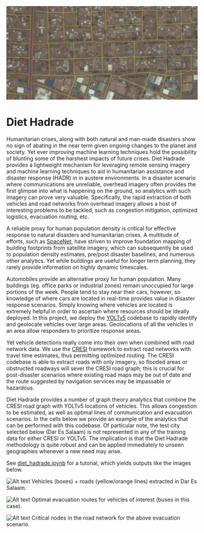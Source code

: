 ![Alt text](/figs/header.png?raw=true "")

# Diet Hadrade

Humanitarian crises, along with both natural and man-made disasters show no sign of abating in the near term given ongoing changes to the planet and society. Yet ever improving machine learning techniques hold the possibility of blunting some of the harshest impacts of future crises.  Diet Hadrade provides a lightweight mechanism for leveraging remote sensing imagery and machine learning techniques to aid in humanitarian assistance and disaster response (HADR) in in austere environments. In a disaster scenario where communications are unreliable, overhead imagery often provides the first glimpse into what is happening on the ground, so analytics with such imagery can prove very valuable.  Specifically, the rapid extraction of both vehicles and road networks from overhead imagery allows a host of interesting problems to be tackled, such as congestion mitigation, optimized logistics, evacuation routing, etc.  

A reliable proxy for human population density is critical for effective response to natural disasters and humanitarian crises. A multitude of efforts, such as [SpaceNet](https://spacenet.ai), have striven to improve foundation mapping of building footprints from satellite imagery, which can subsequently be used to population density estimates, pre/post disaster baselines, and numerous other analytics.  Yet while buildings are useful for longer term planning, they rarely provide  information on highly dynamic timescales.  

Automobiles provide an alternative proxy for human population.  Many buildings (eg. office parks or industrial zones) remain unoccupied for large portions of the week.  People tend to stay near their cars, however, so knowledge of where cars are located in real-time provides value in disaster response scenarios.  Simply knowing where vehicles are located is extremely helpful in order to ascertain where resources should be ideally deployed.  In this project, we deploy the [YOLTv5](https://github.com/avanetten/yoltv5) codebase to rapidly identify and geolocate vehicles over large areas.  Geolocations of all the vehicles in an area allow responders to prioritize response areas.

Yet vehicle detections really come into their own when combined with road network data.  We use the [CRESI](https://github.com/avanetten/cresi) framework to extract road networks with travel time estimates, thus permitting optimized routing.  The CRESI codebase is able to extract roads with only imagery, so flooded areas or obstructed roadways will sever the CRESI road graph; this is crucial for post-disaster scenarios where existing road maps may be out of date and the route suggested by navigation services may be impassable or hazardous.  

Diet Hadrade provides a number of graph theory analytics that combine the CRESI road graph with YOLTv5 locations of vehicles.  This allows congestion to be estimated, as well as optimal lines of communication and evacuation scenarios.  In the cells below we provide an example of the analytics that can be performed with this codebase.  Of particular note, the test city selected below (Dar Es Salaam) is not represented in any of the training data for either CRESI or YOLTv5.  The implication is that the Diet Hadrade methodology is quite robust and can be applied immediately to unseen geographies whenever a new need may arise.

See [diet_hadrade.ipynb](https://github.com/avanetten/diet_hadrade/blob/main/notebooks/diet_hadrade.ipynb) for a tutorial, which yields outputs like the images below.

![Alt text](/figs/cars+roads0.png?raw=true "")
Vehicles (boxes) + roads (yellow/orange lines) extracted in Dar Es Salaam.

![Alt text](/figs/evac0.png?raw=true "")
Optimal evacuation routes for vehicles of interest (buses in this case).

![Alt text](/figs/crit_nodes0.png?raw=true "")
Critical nodes in the road network for the above evacuation scenario.




